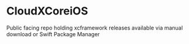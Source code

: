 # CloudXCoreiOS
Public facing repo holding xcframework releases available via manual download or Swift Package Manager
